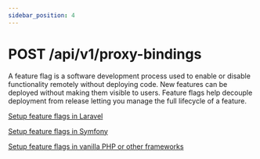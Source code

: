 ```yaml
---
sidebar_position: 4
---
```


# POST /api/v1/proxy-bindings

A feature flag is a software development process used to enable or disable functionality remotely without deploying code. New features can be deployed without making them visible to users. Feature flags help decouple deployment from release letting you manage the full lifecycle of a feature.

[Setup feature flags in Laravel](/docs/sdks/laravel)

[Setup feature flags in Symfony](/docs/sdks/symfony)

[Setup feature flags in vanilla PHP or other frameworks](/docs/sdks/php)

